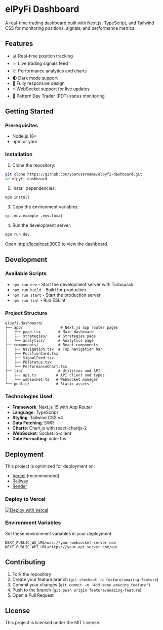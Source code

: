 # elPyFi Dashboard

A real-time trading dashboard built with Next.js, TypeScript, and Tailwind CSS for monitoring positions, signals, and performance metrics.

## Features

- 📊 Real-time position tracking
- 📈 Live trading signals feed
- 💹 Performance analytics and charts
- 🌓 Dark mode support
- 📱 Fully responsive design
- ⚡ WebSocket support for live updates
- 🎯 Pattern Day Trader (PDT) status monitoring

## Getting Started

### Prerequisites

- Node.js 18+ 
- npm or yarn

### Installation

1. Clone the repository:
```bash
git clone https://github.com/yourusername/elpyfi-dashboard.git
cd elpyfi-dashboard
```

2. Install dependencies:
```bash
npm install
```

3. Copy the environment variables:
```bash
cp .env.example .env.local
```

4. Run the development server:
```bash
npm run dev
```

Open [http://localhost:3000](http://localhost:3000) to view the dashboard.

## Development

### Available Scripts

- `npm run dev` - Start the development server with Turbopack
- `npm run build` - Build for production
- `npm run start` - Start the production server
- `npm run lint` - Run ESLint

### Project Structure

```
elpyfi-dashboard/
├── app/                 # Next.js app router pages
│   ├── page.tsx        # Main dashboard
│   ├── strategies/     # Strategies page
│   └── analytics/      # Analytics page
├── components/         # React components
│   ├── Navigation.tsx  # Top navigation bar
│   ├── PositionCard.tsx
│   ├── SignalFeed.tsx
│   ├── PDTStatus.tsx
│   └── PerformanceChart.tsx
├── lib/                # Utilities and API
│   ├── api.ts         # API client and types
│   └── websocket.ts   # WebSocket manager
└── public/            # Static assets
```

### Technologies Used

- **Framework**: Next.js 15 with App Router
- **Language**: TypeScript
- **Styling**: Tailwind CSS v4
- **Data Fetching**: SWR
- **Charts**: Chart.js with react-chartjs-2
- **WebSocket**: Socket.io-client
- **Date Formatting**: date-fns

## Deployment

This project is optimized for deployment on:
- [Vercel](https://vercel.com) (recommended)
- [Railway](https://railway.app)
- [Render](https://render.com)

### Deploy to Vercel

[![Deploy with Vercel](https://vercel.com/button)](https://vercel.com/new/clone?repository-url=https://github.com/yourusername/elpyfi-dashboard)

### Environment Variables

Set these environment variables in your deployment:

```env
NEXT_PUBLIC_WS_URL=wss://your-websocket-server.com
NEXT_PUBLIC_API_URL=https://your-api-server.com/api
```

## Contributing

1. Fork the repository
2. Create your feature branch (`git checkout -b feature/amazing-feature`)
3. Commit your changes (`git commit -m 'Add some amazing feature'`)
4. Push to the branch (`git push origin feature/amazing-feature`)
5. Open a Pull Request

## License

This project is licensed under the MIT License.